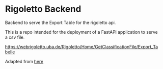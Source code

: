# Rigoletto Backend

Backend to serve the Export Table for the rigoletto api.

This is a repo intended for the deployment of a FastAPI application to serve a csv file.

https://webrigoletto.uba.de/Rigoletto/Home/GetClassificationFile/Export_Tabelle

Adapted from [here](https://github.com/reud/fast-api-heroku-sample)